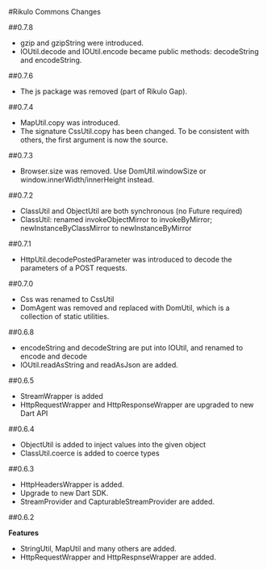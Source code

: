 #Rikulo Commons Changes

##0.7.8

* gzip and gzipString were introduced.
* IOUtil.decode and IOUtil.encode became public methods: decodeString and encodeString.

##0.7.6

* The js package was removed (part of Rikulo Gap).

##0.7.4

* MapUtil.copy was introduced.
* The signature CssUtil.copy has been changed. To be consistent with others, the first argument is now the source.

##0.7.3

* Browser.size was removed. Use DomUtil.windowSize or window.innerWidth/innerHeight instead.

##0.7.2

* ClassUtil and ObjectUtil are both synchronous (no Future required)
* ClassUtil: renamed invokeObjectMirror to invokeByMirror; newInstanceByClassMirror to newInstanceByMirror

##0.7.1

* HttpUtil.decodePostedParameter was introduced to decode the parameters of a POST requests.

##0.7.0

* Css was renamed to CssUtil
* DomAgent was removed and replaced with DomUtil, which is a collection of static utilities.

##0.6.8

* encodeString and decodeString are put into IOUtil, and renamed to encode and decode
* IOUtil.readAsString and readAsJson are added.

##0.6.5

* StreamWrapper is added
* HttpRequestWrapper and HttpResponseWrapper are upgraded to new Dart API

##0.6.4

* ObjectUtil is added to inject values into the given object
* ClassUtil.coerce is added to coerce types

##0.6.3

* HttpHeadersWrapper is added.
* Upgrade to new Dart SDK.
* StreamProvider and CapturableStreamProvider are added.

##0.6.2

**Features**

* StringUtil, MapUtil and many others are added.
* HttpRequestWrapper and HttpRespnseWrapper are added.
